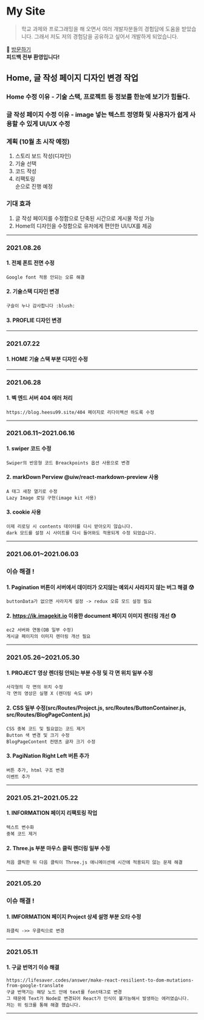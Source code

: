 # My Site
> 학교 과제와 프로그래밍을 해 오면서 여러 개발자분들의 경험담에 도움을 받았습니다.
> 그래서 저도 저의 경험담을 공유하고 싶어서 개발하게 되었습니다.

:running: [방문하기](https://blog.heesu99.site)  
**피드백 전부 환영입니다!**

## Home, 글 작성 페이지 디자인 변경 작업
### Home 수정 이유 - 기술 스택, 프로젝트 등 정보를 한눈에 보기가 힘들다.
### 글 작성 페이지 수정 이유 - image 넣는 텍스트 정영화 및 사용자가 쉽게 사용할 수 있게 UI/UX 수정
### 계획 (10월 초 시작 예정)
1. 스토리 보드 작성(디자인)
2. 기술 선택
3. 코드 작성  
4. 리팩토링  
순으로 진행 예정

### 기대 효과 
1. 글 작성 페이지를 수정함으로 단축된 시간으로 게시물 작성 가능 
2. Home의 디자인을 수정함으로 유저에게 편안한 UI/UX를 제공 

---

### 2021.08.26
#### 1. 전체 폰트 전면 수정
    Google font 적용 안되는 오류 해결
#### 2. 기술스택 디자인 변경
    구슬이 누나 감사합니다 :blush:
#### 3. PROFLIE 디자인 변경

---

### 2021.07.22
#### 1. HOME 기술 스택 부분 디자인 수정

---

### 2021.06.28
#### 1. 벡 엔드 서버 404 에러 처리
    https://blog.heesu99.site/404 페이지로 리다이렉션 하도록 수정

---

### 2021.06.11~2021.06.16
#### 1. swiper 코드 수정
    Swiper의 반응형 코드 Breackpoints 옵션 사용으로 변경
#### 2. markDown Perview @uiw/react-markdown-preview 사용
    A 태그 새창 열기로 수정
    Lazy Image 로딩 구현(image kit 사용)
#### 3. cookie 사용
    이제 리로딩 시 contents 데이터를 다시 받아오지 않습니다.
    dark 모드를 설정 시 사이트를 다시 들어와도 적용되게 수정 되었습니다.

---

### 2021.06.01~2021.06.03
### 이슈 해결 !
#### 1. Pagination 버튼이 서버에서 데이터가 오지않는 예외시 사라지지 않는 버그 해결 :cold_sweat: 
    buttonData가 없으면 사라지게 설정 -> redux 오류 모드 설정 필요
#### 2. https://ik.imagekit.io 이용한 document 페이지 이미지 렌더링 개선 :sweat: 
    ec2 서버와 연동(DB 일부 수정) 
    게시글 페이지의 이미지 렌더링 개선 필요

---

### 2021.05.26~2021.05.30
#### 1. PROJECT 영상 렌더링 안되는 부분 수정 및 각 면 위치 일부 수정
    사각형의 각 면의 위치 수정 
    각 면의 영상은 실행 X (렌더링 속도 UP) 
#### 2. CSS 일부 수정(src/Routes/Project.js, src/Routes/ButtonContainer.js, src/Routes/BlogPageContent.js)
    CSS 중복 코드 및 필요없는 코드 제거 
    Button 색 변경 및 크기 수정 
    BlogPageContent 컨텐츠 글자 크기 수정 
#### 3. PagiNation Right Left 버튼 추가
    버튼 추가, html 구조 변경 
    이벤트 추가 

---

### 2021.05.21~2021.05.22
#### 1. INFORMATION 페이지 리팩토링 작업
    텍스트 변수화 
    중복 코드 제거 
#### 2. Three.js 부분 마우스 클릭 렌더링 일부 수정
    처음 클릭한 뒤 다음 클릭이 Three.js 애니메이션에 시간에 적용되지 않는 문제 해결 

---

### 2021.05.20
### 이슈 해결 !
#### 1. IMFORMATION 페이지 Project 상세 설명 부분 오타 수정
    좌클릭 ->> 우클릭으로 변경 


---

### 2021.05.11
#### 1. 구글 번역기 이슈 해결 
    https://lifesaver.codes/answer/make-react-resilient-to-dom-mutations-from-google-translate 
    구글 번역기는 해당 노드 안에 text를 font태그로 변경 
    그 때문에 Text가 Node로 변경되어 React가 인식이 불가능해서 발생하는 에러였습니다. 
    저는 위 링크를 통해 해결 했습니다. 


---